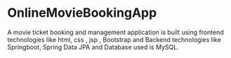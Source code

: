 # OnlineMovieBookingApp
A movie ticket booking and management application is built using frontend technologies like html, css , jsp , Bootstrap and Backend technologies like Springboot, Spring Data JPA and Database used is MySQL. 
